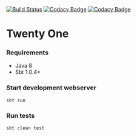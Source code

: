 [![Build Status](https://travis-ci.com/ffinfo/Twenty-One.svg?branch=master)](https://travis-ci.com/ffinfo/Twenty-One)
[![Codacy Badge](https://api.codacy.com/project/badge/Grade/70e11237384443d2b4fb0a779fb44d24)](https://www.codacy.com/project/ffinfo/Twenty-One/dashboard?utm_source=github.com&amp;utm_medium=referral&amp;utm_content=ffinfo/Twenty-One&amp;utm_campaign=Badge_Grade_Dashboard)
[![Codacy Badge](https://api.codacy.com/project/badge/Coverage/70e11237384443d2b4fb0a779fb44d24)](https://www.codacy.com/app/ffinfo/Twenty-One?utm_source=github.com&utm_medium=referral&utm_content=ffinfo/Twenty-One&utm_campaign=Badge_Coverage)

# Twenty One

### Requirements
- Java 8
- Sbt 1.0.4+

### Start development webserver
`sbt run`

### Run tests
`sbt clean test`
